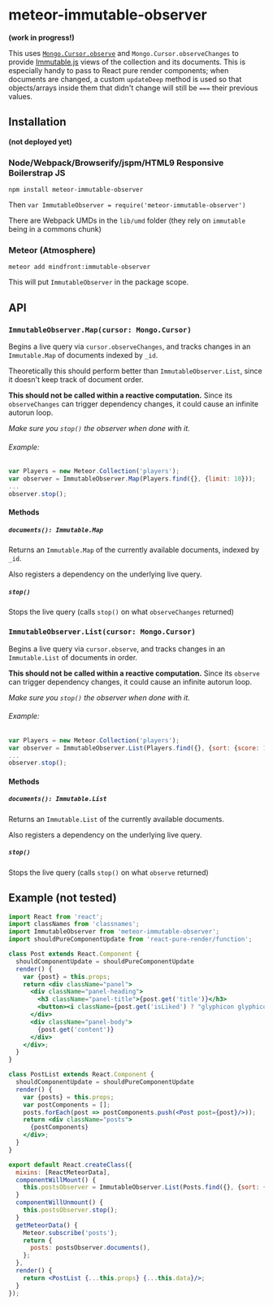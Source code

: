 # meteor-immutable-observer

**(work in progress!)**

This uses [`Mongo.Cursor.observe`](http://docs.meteor.com/#/full/observe)  and `Mongo.Cursor.observeChanges`
to provide [Immutable.js](http://facebook.github.io/immutable-js/) views of the collection and its documents.
This is especially handy to pass to React pure render components; when documents are changed, a custom
`updateDeep` method is used so that objects/arrays inside them that didn't change will still be `===` their
previous values.

## Installation

**(not deployed yet)**

### Node/Webpack/Browserify/jspm/HTML9 Responsive Boilerstrap JS
```
npm install meteor-immutable-observer
```
Then `var ImmutableObserver = require('meteor-immutable-observer')`

There are Webpack UMDs in the `lib/umd` folder (they rely on `immutable` being in a commons chunk)

### Meteor (Atmosphere)
```
meteor add mindfront:immutable-observer
```
This will put `ImmutableObserver` in the package scope.

## API

### `ImmutableObserver.Map(cursor: Mongo.Cursor)`

Begins a live query via `cursor.observeChanges`, and tracks changes in an `Immutable.Map` of documents indexed by `_id`.

Theoretically this should perform better than `ImmutableObserver.List`, since it doesn't keep track of document order.

**This should not be called within a reactive computation.**  Since its `observeChanges` can trigger dependency
changes, it could cause an infinite autorun loop.

*Make sure you `stop()` the observer when done with it.*

###### Example:

```javascript
var Players = new Meteor.Collection('players');
var observer = ImmutableObserver.Map(Players.find({}, {limit: 10}));
...
observer.stop();
```

#### Methods

##### `documents(): Immutable.Map`

Returns an `Immutable.Map` of the currently available documents, indexed by `_id`.

Also registers a dependency on the underlying live query.

##### `stop()`

Stops the live query (calls `stop()` on what `observeChanges` returned)

### `ImmutableObserver.List(cursor: Mongo.Cursor)`

Begins a live query via `cursor.observe`, and tracks changes in an `Immutable.List` of documents in order.

**This should not be called within a reactive computation.**  Since its `observe` can trigger dependency
changes, it could cause an infinite autorun loop.

*Make sure you `stop()` the observer when done with it.*

###### Example:

```javascript
var Players = new Meteor.Collection('players');
var observer = ImmutableObserver.List(Players.find({}, {sort: {score: 1}, limit: 10}));
...
observer.stop();
```

#### Methods

##### `documents(): Immutable.List`

Returns an `Immutable.List` of the currently available documents.

Also registers a dependency on the underlying live query.

##### `stop()`

Stops the live query (calls `stop()` on what `observe` returned)

## Example (not tested)

```jsx
import React from 'react';
import classNames from 'classnames';
import ImmutableObserver from 'meteor-immutable-observer';
import shouldPureComponentUpdate from 'react-pure-render/function';

class Post extends React.Component {
  shouldComponentUpdate = shouldPureComponentUpdate
  render() {
    var {post} = this.props;
    return <div className="panel">
      <div className="panel-heading">
        <h3 className="panel-title">{post.get('title')}</h3>
        <button><i className={post.get('isLiked') ? "glyphicon glyphicon-heart" : "glyphicon glyphicon-heart-empty"}/></button>
      </div>
      <div className="panel-body">
        {post.get('content')}
      </div>
    </div>;
  }  
}

class PostList extends React.Component {
  shouldComponentUpdate = shouldPureComponentUpdate
  render() {
    var {posts} = this.props;
    var postComponents = [];
    posts.forEach(post => postComponents.push(<Post post={post}/>));
    return <div className="posts">
      {postComponents}
    </div>;
  }
}

export default React.createClass({
  mixins: [ReactMeteorData], 
  componentWillMount() {
    this.postsObserver = ImmutableObserver.List(Posts.find({}, {sort: {createdDate: 1}}));
  }
  componentWillUnmount() {
    this.postsObserver.stop();
  }
  getMeteorData() {
    Meteor.subscribe('posts');
    return {
      posts: postsObserver.documents(),
    };
  },
  render() {
    return <PostList {...this.props} {...this.data}/>;
  }
});
```
